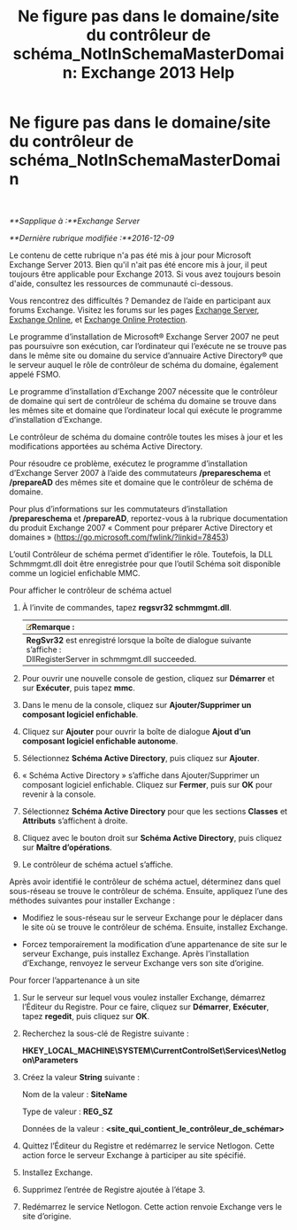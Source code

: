 ﻿---
title: 'Ne figure pas dans le domaine/site du contrôleur de schéma_NotInSchemaMasterDomain: Exchange 2013 Help'
TOCTitle: Ne figure pas dans le domaine/site du contrôleur de schéma_NotInSchemaMasterDomain
ms:assetid: 5e44eb33-4c30-4c3d-ba68-5c30bef1731f
ms:mtpsurl: https://technet.microsoft.com/fr-fr/library/ms.exch.setupreadiness.notinschemamasterdomain(v=EXCHG.150)
ms:contentKeyID: 50478290
ms.date: 05/23/2018
mtps_version: v=EXCHG.150
ms.translationtype: MT
---

# Ne figure pas dans le domaine/site du contrôleur de schéma\_NotInSchemaMasterDomain

 

_**Sapplique à :**Exchange Server_

_**Dernière rubrique modifiée :**2016-12-09_

Le contenu de cette rubrique n'a pas été mis à jour pour Microsoft Exchange Server 2013. Bien qu'il n'ait pas été encore mis à jour, il peut toujours être applicable pour Exchange 2013. Si vous avez toujours besoin d'aide, consultez les ressources de communauté ci-dessous.

Vous rencontrez des difficultés ? Demandez de l’aide en participant aux forums Exchange. Visitez les forums sur les pages [Exchange Server](https://go.microsoft.com/fwlink/p/?linkid=60612), [Exchange Online](https://go.microsoft.com/fwlink/p/?linkid=267542), et [Exchange Online Protection](https://go.microsoft.com/fwlink/p/?linkid=285351).

Le programme d’installation de Microsoft® Exchange Server 2007 ne peut pas poursuivre son exécution, car l’ordinateur qui l’exécute ne se trouve pas dans le même site ou domaine du service d’annuaire Active Directory® que le serveur auquel le rôle de contrôleur de schéma du domaine, également appelé FSMO.

Le programme d’installation d’Exchange 2007 nécessite que le contrôleur de domaine qui sert de contrôleur de schéma du domaine se trouve dans les mêmes site et domaine que l’ordinateur local qui exécute le programme d’installation d’Exchange.

Le contrôleur de schéma du domaine contrôle toutes les mises à jour et les modifications apportées au schéma Active Directory.

Pour résoudre ce problème, exécutez le programme d’installation d’Exchange Server 2007 à l’aide des commutateurs **/prepareschema** et **/prepareAD** des mêmes site et domaine que le contrôleur de schéma de domaine.

Pour plus d’informations sur les commutateurs d’installation **/prepareschema** et **/prepareAD**, reportez-vous à la rubrique documentation du produit Exchange 2007 « Comment pour préparer Active Directory et domaines » (<https://go.microsoft.com/fwlink/?linkid=78453>)

L’outil Contrôleur de schéma permet d’identifier le rôle. Toutefois, la DLL Schmmgmt.dll doit être enregistrée pour que l’outil Schéma soit disponible comme un logiciel enfichable MMC.

Pour afficher le contrôleur de schéma actuel

1.  À l’invite de commandes, tapez **regsvr32 schmmgmt.dll**.
    
    <table>
    <thead>
    <tr class="header">
    <th><img src="images/JJ159664.note(EXCHG.150).gif" title="Remarque" alt="Remarque" />Remarque :</th>
    </tr>
    </thead>
    <tbody>
    <tr class="odd">
    <td><strong>RegSvr32</strong> est enregistré lorsque la boîte de dialogue suivante s’affiche :<br />
    DllRegisterServer in schmmgmt.dll succeeded.</td>
    </tr>
    </tbody>
    </table>


2.  Pour ouvrir une nouvelle console de gestion, cliquez sur **Démarrer** et sur **Exécuter**, puis tapez **mmc**.

3.  Dans le menu de la console, cliquez sur **Ajouter/Supprimer un composant logiciel enfichable**.

4.  Cliquez sur **Ajouter** pour ouvrir la boîte de dialogue **Ajout d’un composant logiciel enfichable autonome**.

5.  Sélectionnez **Schéma Active Directory**, puis cliquez sur **Ajouter**.

6.  « Schéma Active Directory » s’affiche dans Ajouter/Supprimer un composant logiciel enfichable. Cliquez sur **Fermer**, puis sur **OK** pour revenir à la console.

7.  Sélectionnez **Schéma Active Directory** pour que les sections **Classes** et **Attributs** s’affichent à droite.

8.  Cliquez avec le bouton droit sur **Schéma Active Directory**, puis cliquez sur **Maître d’opérations**.

9.  Le contrôleur de schéma actuel s’affiche.

Après avoir identifié le contrôleur de schéma actuel, déterminez dans quel sous-réseau se trouve le contrôleur de schéma. Ensuite, appliquez l’une des méthodes suivantes pour installer Exchange :

  - Modifiez le sous-réseau sur le serveur Exchange pour le déplacer dans le site où se trouve le contrôleur de schéma. Ensuite, installez Exchange.

  - Forcez temporairement la modification d’une appartenance de site sur le serveur Exchange, puis installez Exchange. Après l’installation d’Exchange, renvoyez le serveur Exchange vers son site d’origine.

Pour forcer l’appartenance à un site

1.  Sur le serveur sur lequel vous voulez installer Exchange, démarrez l’Éditeur du Registre. Pour ce faire, cliquez sur **Démarrer**, **Exécuter**, tapez **regedit**, puis cliquez sur **OK**.

2.  Recherchez la sous-clé de Registre suivante :
    
    **HKEY\_LOCAL\_MACHINE\\SYSTEM\\CurrentControlSet\\Services\\Netlogon\\Parameters**

3.  Créez la valeur **String** suivante :
    
    Nom de la valeur : **SiteName**
    
    Type de valeur : **REG\_SZ**
    
    Données de la valeur : **\<site\_qui\_contient\_le\_contrôleur\_de\_schémar\>**

4.  Quittez l’Éditeur du Registre et redémarrez le service Netlogon. Cette action force le serveur Exchange à participer au site spécifié.

5.  Installez Exchange.

6.  Supprimez l’entrée de Registre ajoutée à l’étape 3.

7.  Redémarrez le service Netlogon. Cette action renvoie Exchange vers le site d’origine.


